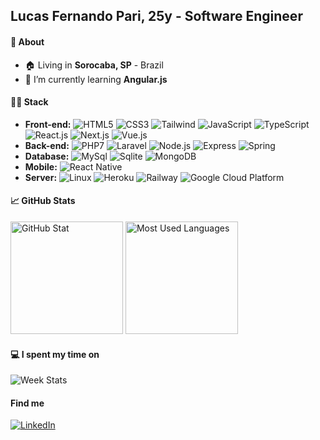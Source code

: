 ## Lucas Fernando Pari, 25y - Software Engineer

#### 📖 About

- 🏠 Living in <b>Sorocaba, SP</b> - Brazil
- 🌱  I’m currently learning <b>Angular.js</b>

#### 👨‍💻 Stack

- <b>Front-end:</b>
![HTML5](https://img.shields.io/badge/-HTML5-E34F26?style=flat-square&logo=html5&logoColor=ffffff)
![CSS3](https://img.shields.io/badge/-CSS3-1572B6?style=flat-square&logo=css3)
![Tailwind](https://img.shields.io/badge/Tailwind_CSS-38B2AC?style=flat-square&logo=tailwind-css&logoColor=white)
![JavaScript](https://img.shields.io/badge/-JavaScript-F7DF1E?style=flat-square&logo=javascript&logoColor=000000&color=FFCE5A)
![TypeScript](https://img.shields.io/badge/-Typescript-2f74c0?style=flat-square&logo=typescript&logoColor=ffffff&color=2f74c0)
![React.js](https://img.shields.io/badge/-React.js-20232A?style=flat-square&logo=react)
![Next.js](https://img.shields.io/badge/-Next.js-1e262c?style=flat-square&logo=next.js&color=1e262c)
![Vue.js](https://img.shields.io/badge/-Vue.js-35495E?style=flat-square&logo=Vue.js)
 
- <b>Back-end:</b>
![PHP7](https://img.shields.io/badge/-PHP-777BB4?style=flat-square&logo=php&logoColor=ffffff)
![Laravel](https://img.shields.io/badge/-Laravel-1a202c?style=flat-square&logo=laravel&color=1a202c)
![Node.js](https://img.shields.io/badge/-Node.js-43853D?style=flat-square&logo=node.js&logoColor=white)
![Express](https://img.shields.io/badge/-Express-404D59?style=flat-square)
![Spring](https://img.shields.io/badge/Spring-6DB33F?style=flat-square&logo=spring&logoColor=white)
 
- <b>Database:</b>
![MySql](https://img.shields.io/badge/-MySql-00000F?style=flat-square&logo=mysql&logoColor=ffffff)
![Sqlite](https://img.shields.io/badge/-SQLite3-07405E?style=flat-square&logo=sqlite&logoColor=ffffff)
![MongoDB](https://img.shields.io/badge/-MongoDB-001e2b?style=flat-square&logo=mongodb&color=001e2b)
 
- <b>Mobile:</b>
![React Native](https://img.shields.io/badge/-React_Native-20232A?style=flat-square&logo=react&logoColor=61DAFB)
 
- <b>Server:</b>
![Linux](https://img.shields.io/badge/-Linux-87CF3E?style=flat-square)
![Heroku](https://img.shields.io/badge/-Heroku-430098?style=flat-square&logo=heroku&logoColor=white)
![Railway](https://img.shields.io/badge/-Railway-100f13?style=flat-square&logo=railway&color=100f13)
![Google Cloud Platform](https://img.shields.io/badge/-Google_Cloud-4285F4?style=flat-square&logo=google-cloud&logoColor=white)

#### 📈 GitHub Stats

<div>
  <img src="https://github-readme-stats.vercel.app/api?username=lucaspari&show_icons=true&hide_border=true&bg_color=212121&text_color=f4f5f6&title_color=5CFFFC&icon_color=5CFFFC" height="180em" alt="GitHub Stat">
  <img src="https://github-readme-stats.vercel.app/api/top-langs/?username=lucaspari&layout=compact&hide_border=true&bg_color=212121&text_color=f4f5f6&title_color=5CFFFC" height="180em" alt="Most Used Languages">
</div>

#### 💻 I spent my time on
![Week Stats](https://github-readme-stats.vercel.app/api/wakatime?username=b70d400b-398b-42d9-b9f9-cf7c1ab13b00&hide_border=true&bg_color=212121&text_color=f4f5f6&title_color=5CFFFC&layout=compact)

#### Find me

[![LinkedIn](https://img.shields.io/badge/LinkedIn-0077B5?style=for-the-badge&logo=linkedin&logoColor=white)](https://www.linkedin.com/in/lucas-fernando-pari/)

